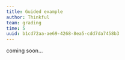 ```yaml
---
title: Guided example
author: Thinkful
team: grading
time: 5
uuid: b1cd72aa-ae69-4268-8ea5-cdd7da7458b3
---
```


coming soon...
